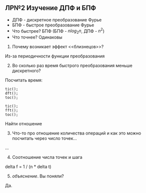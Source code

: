 ## ЛР№2 Изучение ДПФ и БПФ

* ДПФ - дискретное преобразование Фурье
* БПФ - быстрое преобразование Фурье
* Что быстрее? БПФ (БПФ - $nlog{_2}{n}$, ДПФ - $n^2$)
* Что точнее? Одинаковы

1. Почему возникает эффект <<близнецов>>?

Из-за периодичности функции преобразования

2. Во сколько раз время быстрого преобразования меньше дискретного?

Посчитать время:

```
tic();
dft();
toc();

tic();
fft();
toc();
```
Найти отношение

3. Что-то про отношение количества операций и как это можно посчитать через
   число точек...

...

4. Соотношение числа точек и шага

delta f = 1 / (n * delta t)

5. *объяснение*. Вы поняли?

Да.